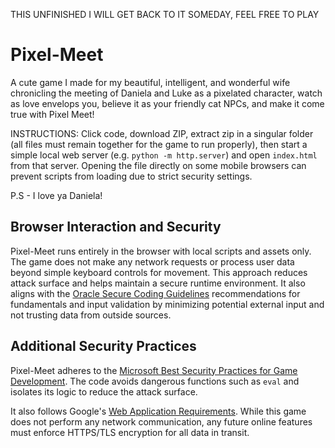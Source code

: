 THIS UNFINISHED I WILL GET BACK TO IT SOMEDAY, FEEL FREE TO PLAY 

# Pixel-Meet
A cute game I made for my beautiful, intelligent, and wonderful wife chronicling the meeting of Daniela and Luke as a pixelated character,
watch as love envelops you, believe it as your friendly cat NPCs, and make it come true with Pixel Meet! 

INSTRUCTIONS: Click code, download ZIP, extract zip in a singular folder (all files must remain together for the game to
run properly), then start a simple local web server (e.g. `python -m http.server`) and open `index.html` from that server.
Opening the file directly on some mobile browsers can prevent scripts from loading due to strict security settings.

P.S - I love ya Daniela!

## Browser Interaction and Security

Pixel-Meet runs entirely in the browser with local scripts and assets only. The game does not make any
network requests or process user data beyond simple keyboard controls for movement. This approach
reduces attack surface and helps maintain a secure runtime environment. It also aligns with the
[Oracle Secure Coding Guidelines](https://docs.oracle.com/en/java/javase/17/seccode/seccode1.html)
recommendations for fundamentals and input validation by minimizing potential external input and not
trusting data from outside sources.

## Additional Security Practices

Pixel-Meet adheres to the [Microsoft Best Security Practices for Game Development](https://learn.microsoft.com/en-us/windows/win32/dxtecharts/best-security-practices-in-game-development).
The code avoids dangerous functions such as `eval` and isolates its logic to reduce the attack surface.

It also follows Google's [Web Application Requirements](https://partner-security.withgoogle.com/docs/webapp_requirements.html#encryption).
While this game does not perform any network communication, any future online features must enforce HTTPS/TLS encryption for all data in transit.
